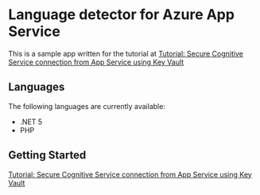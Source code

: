 # Language detector for Azure App Service

This is a sample app written for the tutorial at [Tutorial: Secure Cognitive Service connection from App Service using Key Vault](https://docs.microsoft.com/azure/app-service/tutorial-connect-msi-keyvault.md)

## Languages

The following languages are currently available:

* .NET 5
* PHP

## Getting Started

[Tutorial: Secure Cognitive Service connection from App Service using Key Vault](https://docs.microsoft.com/azure/app-service/tutorial-connect-msi-keyvault.md)

